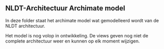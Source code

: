 ## NLDT-Architectuur Archimate model

In deze folder staat het archimate model wat gemodelleerd wordt van de NLDT architectuur.

Het model is nog volop in ontwikkeling. De views geven nog niet de complete architectuur weer en kunnen op elk moment wijzigen.